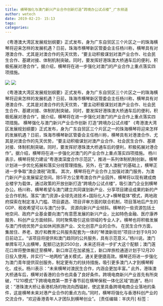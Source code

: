 ```yaml
---
title: 横琴强化与澳门新兴产业合作创新打造“跨境办公试点楼”_广东频道
author: wetech
date: 2019-02-23- 15:13
tags: 
categories: 
---
```

《粤港澳大湾区发展规划纲要》正式发布，身为广东自贸区三个片区之一的珠海横琴将迎来怎样的发展机遇？日前，珠海市横琴新区管委会主任杨川称，横琴具有对港澳合作、尤其是对澳合作的先天优势，“要主动积极谋划对澳产业合作、社会民生合作、基建对接、体制机制突破。同时，要发挥好港珠澳大桥通车后的便利，积极拓展对港合作”。据介绍，横琴将在进一步强化对澳门的产业合作上重点落实四项措施。
<!-- more -->
                
<img align="center" border="0" src="http://p0.ifengimg.com/fck/2019_08/6c4459943c5c5f7_w550_h321.jpg" />
                
<img align="center" border="0" src="http://p2.ifengimg.com/a/2016/0810/204c433878d5cf9size1_w16_h16.png" />
                
            
《粤港澳大湾区发展规划纲要》正式发布，身为广东自贸区三个片区之一的珠海横琴将迎来怎样的发展机遇？日前，珠海市横琴新区管委会主任杨川称，横琴具有对港澳合作、尤其是对澳合作的先天优势，“要主动积极谋划对澳产业合作、社会民生合作、基建对接、体制机制突破。同时，要发挥好港珠澳大桥通车后的便利，积极拓展对港合作”。据介绍，横琴将在进一步强化对澳门的产业合作上重点落实四项措施。
横琴强化与澳门新兴产业合作创新 打造“跨境办公试点楼”
《粤港澳大湾区发展规划纲要》正式发布，身为广东自贸区三个片区之一的珠海横琴将迎来怎样的发展机遇？日前，珠海市横琴新区管委会主任杨川称，横琴具有对港澳合作、尤其是对澳合作的先天优势，“要主动积极谋划对澳产业合作、社会民生合作、基建对接、体制机制突破。同时，要发挥好港珠澳大桥通车后的便利，积极拓展对港合作”。据介绍，横琴将在进一步强化对澳门的产业合作上重点落实四项措施。
杨川表示，横琴将努力建设“粤港澳深度合作示范区”，推进一系列体制机制创新。横琴计划进一步优化拓展和落实分线管理措施。另外，在“澳人澳税”的基础上，横琴正进一步争取“澳企澳税”政策。
其次，横琴将在产业合作上加强对澳门服务，为澳门新兴产业发展留足空间。除5平方公里粤澳合作产业园外，横琴将以现有建成商业楼宇为载体，通过政策的开放创新打造“跨境办公试点楼”，吸引澳门企业到横琴办公。杨川称，横琴希望与澳门建立共同谋划新产业、分享项目建设成果的新的产业合作机制。落实“澳门资源+全球先进技术+国际化人才+横琴载体”模式，两地政府探索在制定准入门槛、项目遴选、项目评审方面的联合机制，项目落地后产生的GDP、税收希望可以与澳门分享。
资源向新兴产业倾斜。横琴的一些资源包括土地空间、政府产业基金要向澳门有意愿发展的新兴产业，比如特色金融、医疗康养服务、科创产业方面倾斜，同时聚焦吸引这些领域的专业人才。横琴也将积极发展与澳门传统优势产业如休闲旅游产业、文化创意产业的合作。
在民生合作方面，集居住、养老、医疗和教育公共服务配套为一体的“琴澳新街坊”项目计划于9月30日前动工。“该项目将提供和澳门趋同的公共服务，具有示范意义。”杨川说。澳门单牌车可入出横琴，配额已达到2500台，未来还将进一步扩大这个配额；澳门莲花口岸将整体搬迁至横琴，新口岸正在加紧施工，新口岸旅检通道计划于12月20日投入使用，并实行“一地两检”通关模式，通关更便捷高效。横琴还将进一步强化为澳门青年提供双创服务，制定更有力的扶持措施，吸引更多澳门人才到横琴孵化、成长。杨川表示：“未来横琴对澳民生合作，内涵会更加丰富。”
此外，港珠澳大桥通车后，横琴对香港的合作也具备了良好条件。跨境电商新兴产业首先有所突破，“1210模式”下跨境电商第一票于春节前在横琴保税一体化区域“跑通”。杨川说：“港珠澳大桥让香港机场的物流向西辐射，使这里具备跨境电商企业落地的条件，这是横琴未来对港产业合作的重点方向。”同时，横琴将强化与香港科创产业的交流合作，“欢迎香港青年人才团队到横琴创业”。
[责任编辑：羊庆丹]
标签：
 
 
 
             
